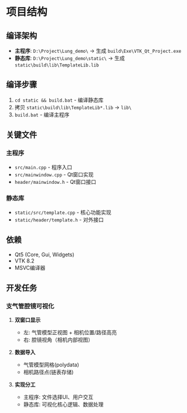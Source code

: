 # 项目结构

## 编译架构
- **主程序**: `D:\Project\Lung_demo\` → 生成 `build\Exe\VTK_Qt_Project.exe`
- **静态库**: `D:\Project\Lung_demo\static\` → 生成 `static\build\lib\TemplateLib.lib`

## 编译步骤
1. `cd static && build.bat` - 编译静态库
2. 拷贝 `static\build\lib\TemplateLib*.lib` → `lib\`
3. `build.bat` - 编译主程序

## 关键文件
### 主程序
- `src/main.cpp` - 程序入口
- `src/mainwindow.cpp` - Qt窗口实现
- `header/mainwindow.h` - Qt窗口接口

### 静态库
- `static/src/template.cpp` - 核心功能实现
- `static/header/template.h` - 对外接口

## 依赖
- Qt5 (Core, Gui, Widgets)
- VTK 8.2
- MSVC编译器

## 开发任务
### 支气管腔镜可视化
1. **双窗口显示**
   - 左: 气管模型正视图 + 相机位置/路径高亮
   - 右: 腔镜视角（相机内部视图）

2. **数据导入**
   - 气管模型网格(polydata)
   - 相机路径点(链表存储)

3. **实现分工**
   - 主程序: 文件选择UI、用户交互
   - 静态库: 可视化核心逻辑、数据处理